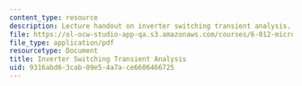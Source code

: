 ```yaml
---
content_type: resource
description: Lecture handout on inverter switching transient analysis.
file: https://ol-ocw-studio-app-qa.s3.amazonaws.com/courses/6-012-microelectronic-devices-and-circuits-fall-2009/9316abd63cab09e54a7ace6606466725_MIT6_012F09_lec14_delays.pdf
file_type: application/pdf
resourcetype: Document
title: Inverter Switching Transient Analysis
uid: 9316abd6-3cab-09e5-4a7a-ce6606466725
---
```

